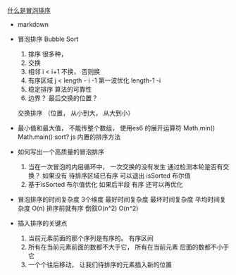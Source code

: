 [什么是冒泡排序](https://juejin.cn/post/6844903688415215624)

- markdown
- 冒泡排序 Bubble Sort
    1. 排序
        很多种，
    2. 交换
    3. 相邻  i < i+1  不换，  否则换
    4. 有序区域 j  < length - i -1  第一波优化  length-1 -i
    5. 稳定排序 算法的可靠性
    6. 边界？  最后交换的位置？ 

    交换排序 （位置， 从小到大， 从大到小）
- 最小值和最大值， 不能传整个数组， 使用es6 的展开运算符
    Math.min()
    Math.main()
    sort? js 内置的排序方法

- 如何写出一个高质量的冒泡排序
    1. 当在一次冒泡的内层循环中， 一次交换的没有发生
        通过检测本轮是否有交换？ 如果没有  待排序区域已有序  可以退出 isSorted   布尔值
    2. 基于isSorted 布尔值优化 
        如果后半段 有序 还可以再优化



- 冒泡排序的时间复杂度
    3个维度
    最好时间复杂度       最坏时间复杂度    平均时间复杂度
    O(n)  排序前就有序   倒叙O(n^2)       O(n^2)

- 插入排序的关键点
    1. 当前元素前面的那个序列是有序的。 有序区间 
    2. 所有在当前元素前面的数都不大于它， 所有在当前元素
    后面的数都不小于它
    3. 一个个往后移动， 让我们待排序的元素插入新的位置
